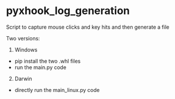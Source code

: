 # pyxhook_log_generation
Script to capture mouse clicks and key hits and then generate a file

Two versions:
1. Windows
  - pip install the two .whl files
  - run the main.py code
2. Darwin
  - directly run the main_linux.py code
